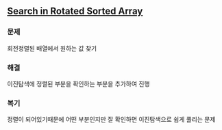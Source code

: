 ## [Search in Rotated Sorted Array](https://leetcode.com/problems/search-in-rotated-sorted-array/?envType=problem-list-v2&envId=rab78cw1)

### 문제
회전정렬된 배열에서 원하는 값 찾기

### 해결
이진탐색에 정렬된 부분을 확인하는 부분을 추가하여 진행

### 복기
정렬이 되어있기때문에 어떤 부분인지만 잘 확인하면 이진탐색으로 쉽게 풀리는 문제
